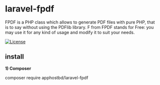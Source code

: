 # laravel-fpdf
FPDF is a PHP class which allows to generate PDF files with pure PHP, that is to say without using the PDFlib library. F from FPDF stands for Free: you may use it for any kind of usage and modify it to suit your needs.

[![License](https://img.shields.io/github/license/apphostbd/laravel-fpdf/license?format=flat-square)](https://github.com/apphostbd/laravel-fpdf)
## install

**1) Composer**

composer require apphostbd/laravel-fpdf
